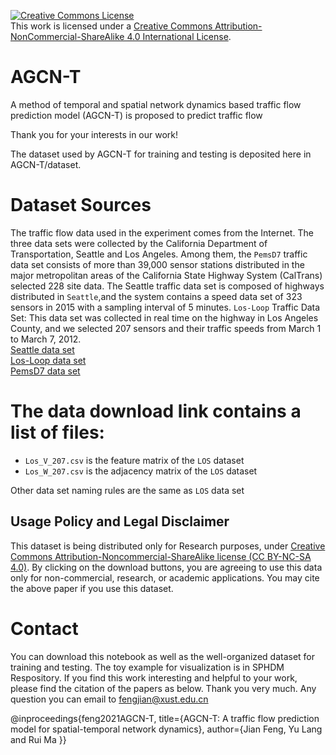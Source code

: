 <a rel="license" href="http://creativecommons.org/licenses/by-nc-sa/4.0/"><img alt="Creative Commons License" style="border-width:0" src="https://i.creativecommons.org/l/by-nc-sa/4.0/88x31.png" /></a><br />This work is licensed under a <a rel="license" href="http://creativecommons.org/licenses/by-nc-sa/4.0/">Creative Commons Attribution-NonCommercial-ShareAlike 4.0 International License</a>.

AGCN-T
===
A method of temporal and spatial  network dynamics  based traffic flow prediction model (AGCN-T) is proposed to predict traffic flow

Thank you for your interests in our work!

The dataset used by AGCN-T for training and testing is deposited here in AGCN-T/dataset.

Dataset Sources
===
The traffic flow data used in the experiment comes from the Internet. The three data sets were collected by the California Department of Transportation, Seattle and Los Angeles. Among them, the ```PemsD7``` traffic data set consists of more than 39,000 sensor stations distributed in the major metropolitan areas of the California State Highway System (CalTrans) selected 228 site data. The Seattle traffic data set is composed of highways distributed in ```Seattle```,and  the system contains a speed data set of 323 sensors in 2015 with a sampling interval of 5 minutes. ```Los-Loop``` Traffic Data Set: This data set was collected in real time on the highway in Los Angeles County, and we selected 207 sensors and their traffic speeds from March 1 to March 7, 2012.
<BR>[Seattle data set](https://github.com/I-am-YuLang/Seattle-Loop-Data)
<BR>[Los-Loop data set](https://github.com/I-am-YuLang/T-GCN/tree/master/data)
<BR>[PemsD7 data set](https://github.com/I-am-YuLang/STGCN/tree/master/datasets)

The data download link contains a list of files:
===
* ```Los_V_207.csv``` is the feature matrix of the ```LOS``` dataset
* ```Los_W_207.csv```  is the adjacency matrix of the ```LOS``` dataset
  
Other data set naming rules are the same as ```LOS``` data set
  

## Usage Policy and Legal Disclaimer
This dataset is being distributed only for Research purposes, under [Creative Commons Attribution-Noncommercial-ShareAlike license (CC BY-NC-SA 4.0)](https://creativecommons.org/licenses/by-nc-sa/4.0/). By clicking on the download buttons, you are agreeing to use this data only for non-commercial, research, or academic applications. You may cite the above paper if you use this dataset.  
  
Contact
===
You can download this notebook as well as the well-organized dataset for training and testing. The toy example for visualization is in SPHDM Respository. If you find this work interesting and helpful to your work, please find the citation of the papers as below. Thank you very much. Any question you can email to fengjian@xust.edu.cn

@inproceedings{feng2021AGCN-T, title={AGCN-T: A traffic flow prediction model for spatial-temporal network dynamics}, author={Jian Feng, Yu Lang and Rui Ma }}
